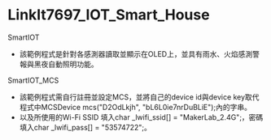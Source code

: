# LinkIt7697_IOT_Smart_House
SmartIOT
* 該範例程式是針對各感測器讀取並顯示在OLED上，並具有雨水、火焰感測警報與黑夜自動照明功能。

SmartIOT_MCS
* 該範例程式需自行註冊並設定MCS，並將自己的device id與device key取代程式中MCSDevice mcs("D2OdLkjh", "bL6L0ie7nrDuBLiE");內的字串。
* 以及所使用的Wi-Fi SSID 填入char _lwifi_ssid[] = "MakerLab_2.4G";，密碼填入char _lwifi_pass[] = "53574722";。
